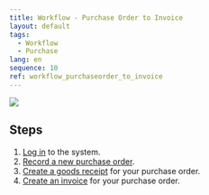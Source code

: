 ```yaml
---
title: Workflow - Purchase Order to Invoice
layout: default
tags:
  - Workflow
  - Purchase
lang: en
sequence: 10
ref: workflow_purchaseorder_to_invoice
---
```


![](../../images/en_workflow_PO_to_POinvoice.png)

## Steps
1. [Log in](Logon) to the system.
1. [Record a new purchase order](CreatePurchaseOrder).
1. [Create a goods receipt](CreateGoodsReceipt) for your purchase order.
1. [Create an invoice](CreatePurchaseInvoice) for your purchase order.

